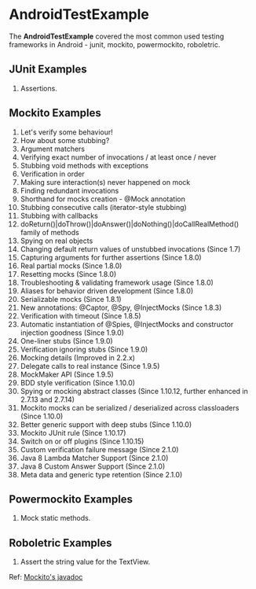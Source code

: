 # AndroidTestExample

The **AndroidTestExample** covered the most common used testing frameworks in Android - junit, mockito, powermockito, roboletric.

## JUnit Examples
1. Assertions.

## Mockito Examples
1. Let's verify some behaviour!
2. How about some stubbing?
3. Argument matchers
4. Verifying exact number of invocations / at least once / never
5. Stubbing void methods with exceptions
6. Verification in order
7. Making sure interaction(s) never happened on mock
8. Finding redundant invocations
9. Shorthand for mocks creation - @Mock annotation
10. Stubbing consecutive calls (iterator-style stubbing)
11. Stubbing with callbacks
12. doReturn()|doThrow()|doAnswer()|doNothing()|doCallRealMethod() family of methods
13. Spying on real objects
14. Changing default return values of unstubbed invocations (Since 1.7)
15. Capturing arguments for further assertions (Since 1.8.0)
16. Real partial mocks (Since 1.8.0)
17. Resetting mocks (Since 1.8.0)
18. Troubleshooting & validating framework usage (Since 1.8.0)
19. Aliases for behavior driven development (Since 1.8.0)
20. Serializable mocks (Since 1.8.1)
21. New annotations: @Captor, @Spy, @InjectMocks (Since 1.8.3)
22. Verification with timeout (Since 1.8.5)
23. Automatic instantiation of @Spies, @InjectMocks and constructor injection goodness (Since 1.9.0)
24. One-liner stubs (Since 1.9.0)
25. Verification ignoring stubs (Since 1.9.0)
26. Mocking details (Improved in 2.2.x)
27. Delegate calls to real instance (Since 1.9.5)
28. MockMaker API (Since 1.9.5)
29. BDD style verification (Since 1.10.0)
30. Spying or mocking abstract classes (Since 1.10.12, further enhanced in 2.7.13 and 2.7.14)
31. Mockito mocks can be serialized / deserialized across classloaders (Since 1.10.0)
32. Better generic support with deep stubs (Since 1.10.0)
33. Mockito JUnit rule (Since 1.10.17)
34. Switch on or off plugins (Since 1.10.15)
35. Custom verification failure message (Since 2.1.0)
36. Java 8 Lambda Matcher Support (Since 2.1.0)
37. Java 8 Custom Answer Support (Since 2.1.0)
38. Meta data and generic type retention (Since 2.1.0)

## Powermockito Examples
1. Mock static methods.

## Roboletric Examples
1. Assert the string value for the TextView.

Ref: [Mockito's javadoc](https://static.javadoc.io/org.mockito/mockito-core/2.18.3/org/mockito/Mockito.html)